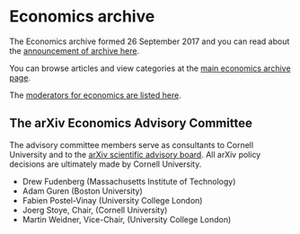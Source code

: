 # Economics archive

The Economics archive formed 26 September 2017 and you can read about the [announcement of archive here](/new/econ_announce).

You can browse articles and view categories at the [main economics archive page](/archive/econ).

The [moderators for economics are listed here](/moderators#economics).


<span id="AdvisoryCommittee"></span>
## The arXiv Economics Advisory Committee

The advisory committee members serve as consultants to Cornell University and to the [arXiv scientific advisory board](/about/people/scientific_ad_board). All arXiv policy decisions are ultimately made by Cornell University.

- Drew Fudenberg (Massachusetts Institute of Technology)
- Adam Guren (Boston University)
- Fabien Postel-Vinay (University College London)
- Joerg Stoye, Chair, (Cornell University)
- Martin Weidner, Vice-Chair, (University College London)
